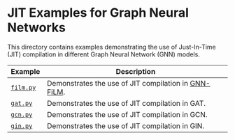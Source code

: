 # JIT Examples for Graph Neural Networks

This directory contains examples demonstrating the use of Just-In-Time (JIT) compilation in different Graph Neural Network (GNN) models.

| Example                | Description                                                                              |
| ---------------------- | ---------------------------------------------------------------------------------------- |
| [`film.py`](./film.py) | Demonstrates the use of JIT compilation in [GNN-FiLM](https://arxiv.org/abs/1906.12192). |
| [`gat.py`](./gat.py)   | Demonstrates the use of JIT compilation in GAT.                                          |
| [`gcn.py`](./gcn.py)   | Demonstrates the use of JIT compilation in GCN.                                          |
| [`gin.py`](./gin.py)   | Demonstrates the use of JIT compilation in GIN.                                          |
